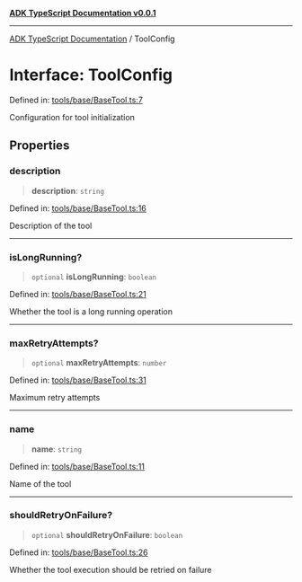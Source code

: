 [**ADK TypeScript Documentation v0.0.1**](../README.md)

***

[ADK TypeScript Documentation](../globals.md) / ToolConfig

# Interface: ToolConfig

Defined in: [tools/base/BaseTool.ts:7](https://github.com/pontus-devoteam/adk-typescript/blob/0f66151c645c59f98bf29f75515acbeb98026e1f/src/tools/base/BaseTool.ts#L7)

Configuration for tool initialization

## Properties

### description

> **description**: `string`

Defined in: [tools/base/BaseTool.ts:16](https://github.com/pontus-devoteam/adk-typescript/blob/0f66151c645c59f98bf29f75515acbeb98026e1f/src/tools/base/BaseTool.ts#L16)

Description of the tool

***

### isLongRunning?

> `optional` **isLongRunning**: `boolean`

Defined in: [tools/base/BaseTool.ts:21](https://github.com/pontus-devoteam/adk-typescript/blob/0f66151c645c59f98bf29f75515acbeb98026e1f/src/tools/base/BaseTool.ts#L21)

Whether the tool is a long running operation

***

### maxRetryAttempts?

> `optional` **maxRetryAttempts**: `number`

Defined in: [tools/base/BaseTool.ts:31](https://github.com/pontus-devoteam/adk-typescript/blob/0f66151c645c59f98bf29f75515acbeb98026e1f/src/tools/base/BaseTool.ts#L31)

Maximum retry attempts

***

### name

> **name**: `string`

Defined in: [tools/base/BaseTool.ts:11](https://github.com/pontus-devoteam/adk-typescript/blob/0f66151c645c59f98bf29f75515acbeb98026e1f/src/tools/base/BaseTool.ts#L11)

Name of the tool

***

### shouldRetryOnFailure?

> `optional` **shouldRetryOnFailure**: `boolean`

Defined in: [tools/base/BaseTool.ts:26](https://github.com/pontus-devoteam/adk-typescript/blob/0f66151c645c59f98bf29f75515acbeb98026e1f/src/tools/base/BaseTool.ts#L26)

Whether the tool execution should be retried on failure
